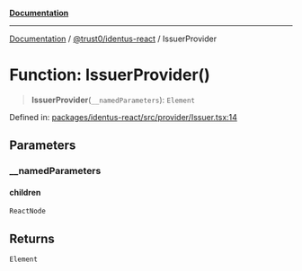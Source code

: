 [**Documentation**](../../../README.md)

***

[Documentation](../../../README.md) / [@trust0/identus-react](../README.md) / IssuerProvider

# Function: IssuerProvider()

> **IssuerProvider**(`__namedParameters`): `Element`

Defined in: [packages/identus-react/src/provider/Issuer.tsx:14](https://github.com/trust0-project/identus/blob/064173f119f3161d8d520302e36497b99b3e7685/packages/identus-react/src/provider/Issuer.tsx#L14)

## Parameters

### \_\_namedParameters

#### children

`ReactNode`

## Returns

`Element`
